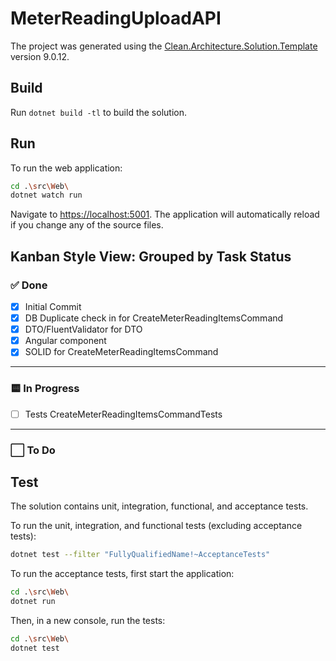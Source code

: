 ﻿# MeterReadingUploadAPI

The project was generated using the [Clean.Architecture.Solution.Template](https://github.com/jasontaylordev/CleanArchitecture) version 9.0.12.

## Build

Run `dotnet build -tl` to build the solution.

## Run

To run the web application:

```bash
cd .\src\Web\
dotnet watch run
```

Navigate to <https://localhost:5001>. The application will automatically reload if you change any of the source files.

## **Kanban Style View:** Grouped by Task Status  

### ✅ Done

- [x] Initial Commit
- [X] DB Duplicate check in for CreateMeterReadingItemsCommand
- [x] DTO/FluentValidator for DTO
- [x] Angular component
- [x] SOLID for CreateMeterReadingItemsCommand

---

### 🟨 In Progress

- [ ] Tests CreateMeterReadingItemsCommandTests

---

### ⬜ To Do

## Test

The solution contains unit, integration, functional, and acceptance tests.

To run the unit, integration, and functional tests (excluding acceptance tests):

```bash
dotnet test --filter "FullyQualifiedName!~AcceptanceTests"
```

To run the acceptance tests, first start the application:

```bash
cd .\src\Web\
dotnet run
```

Then, in a new console, run the tests:

```bash
cd .\src\Web\
dotnet test
```
